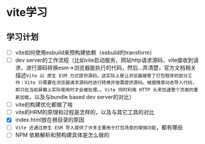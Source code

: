 # vite学习

## 学习计划
- [ ] vite如何使用esbuild来预构建依赖（esbuild的transform）
- [ ] dev server的工作流程（比如vite启动服务，网站http请求源码，vite接收到请求，进行源码转换esm->浏览器能执行的代码，然后...弄清楚，官方文档相关描述`Vite 以 原生 ESM 方式提供源码。这实际上是让浏览器接管了打包程序的部分工作：Vite 只需要在浏览器请求源码时进行转换并按需提供源码。根据情景动态导入代码，即只在当前屏幕上实际使用时才会被处理。`、`Vite 同时利用 HTTP 头来加速整个页面的重新加载`，以及与bundle based dev server的对比）
- [ ] vite的构建优化都做了啥
- [ ] vite的HRM的原理和过程是怎样的，以及与其它工具的对比
- [X] index.html放在根目录的原因
- [ ] `Vite 还通过原生 ESM 导入提供了许多主要用于打包场景的增强功能`，都有哪些
- [ ] NPM 依赖解析和预构建具体是怎么做的